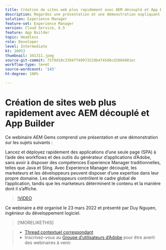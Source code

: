 ```yaml
---
title: Création de sites web plus rapidement avec AEM découplé et App Builder
description: Regardez une présentation et une démonstration expliquant comment démarrer rapidement et déployer une application d’une seule page (SPA) à l’aide des outils de flux de travail du créateur d’applications Adobe.
solution: Experience Manager
feature-set: Experience Manager
version: Cloud Service, 6.5
feature: App Builder
topic: Headless
role: Developer
level: Intermediate
kt: 10053
thumbnail: 341311.jpeg
source-git-commit: 75f8d18c3394ff4997322db4745d8cd1004481ec
workflow-type: tm+mt
source-wordcount: '143'
ht-degree: 100%

---
```


# Création de sites web plus rapidement avec AEM découplé et App Builder

Ce webinaire AEM Gems comprend une présentation et une démonstration sur les sujets suivants :

Lancez et déployez rapidement des applications d’une seule page (SPA) à l’aide des workflows et des outils du générateur d’applications d’Adobe, sans avoir à disposer des compétences Experience Manager traditionnelles, telles que Java et Sling. Avec Experience Manager découplé, les marketeurs et les développeurs peuvent disposer d’une expertise dans leur propre domaine. Les développeurs contrôlent le cadre global de l’application, tandis que les marketeurs déterminent le contenu et la manière dont il s’affiche.

>[!VIDEO](https://video.tv.adobe.com/v/341311/?quality=12&learn=on)

Ce webinaire a été organisé le 23 mars 2022 et présenté par Duy Nguyen, ingénieur du développement logiciel.

>[!MORELIKETHIS]
<!-- >>* [Corresponding Adobe Experience Manager User Group Event page](https://aem-augs.adobe.com/details/adobe-experience-manager-aem-learning-chapter-presents-aem-gems-build-sites-faster-with-aem-headless-and-app-builder/) -->
>* [Thread contextuel correspondant](https://adobe.ly/3LkSWdm)
>* Inscrivez-vous au [Groupe d’utilisateurs d’Adobe](https://aem-augs.adobe.com/) pour être averti des webinaires à venir.

